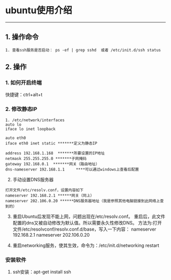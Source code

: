 # ubuntu使用介绍
------

## 1. 操作命令
```
1. 查看ssh服务是否启动： ps -ef | grep sshd  或者 /etc/init.d/ssh status
```

## 2. 操作
### 1. 如何开启终端
快捷键：ctrl+alt+t
### 2. 修改静态IP
```
1. /etc/network/interfaces
auto lo
iface lo inet loopback
 
auto eth0
iface eth0 inet static *******定义为静态IP
 
address 192.168.1.168  *******所要设置的IP地址
netmask 255.255.255.0 *******子网掩码
gateway 192.168.0.1  *******网关（路由地址）
dns-nameserver 192.168.1.1     ****可以通过windows上查看后配置
```

2. 手动设置DNS服务器
```
打开文件/etc/resolv.conf，设置内容如下
nameserver 192.168.2.1 ******网关（同上）
nameserver 202.106.0.20 ******DNS服务器地址（我是参照其他电脑链接到此网络上查到的）
```
3. 重启Ubuntu后发现不能上网，问题出现在/etc/resolv.conf。
重启后，此文件配置的dns又被自动修改为默认值。所以需要永久性修改DNS。
方法为:打开文件/etc/resolvconf/resolv.conf.d/base，写入一下内容：
nameserver 192.168.2.1
nameserver 202.106.0.20

4. 重启networking服务，使其生效，命令为：/etc/init.d/networking restart

### 安装软件
1. ssh安装：apt-get install ssh



